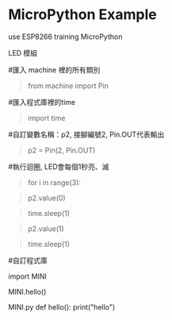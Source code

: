 # MicroPython Example
use ESP8266 training MicroPython

LED 模組

#匯入 machine 裡的所有類別

>from machine import Pin


#匯入程式庫裡的time

>import time


#自訂變數名稱：p2, 接腳編號2, Pin.OUT代表輸出

>p2 = Pin(2, Pin.OUT)


#執行迴圈, LED會每個1秒亮、滅

>for i in range(3):

  >p2.value(0)
  
  >time.sleep(1)
  
  >p2.value(1)
  
  >time.sleep(1)
  
  
  
  #自訂程式庫
  
  import MINI
  
  MINI.hello()
  
  
  MINI.py
  def hello():
    print("hello")
